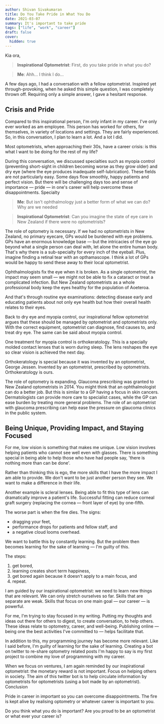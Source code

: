 ```yaml
---
author: Shivan Sivakumaran
title: Do You Take Pride in What You Do
date: 2021-03-07
summary: It's important to take pride
tags: ["life", "work", "career"]
draft: false
cover:
  hidden: true
---
```


Kia ora,

> **Inspirational Optometrist**: First, do you take pride in what you do?

> **Me**: Ahh... I think I do...

A few days ago, I had a conversation with a fellow optometrist. Inspired yet through-provoking, when he asked this simple question, I was completely thrown off. Requiring only a simple answer, I gave a hesitant response.

## Crisis and Pride

Compared to this inspirational person, I'm only infant in my career. I've only ever worked as am employee. This person has worked for others, for themselves, in variety of locations and settings. They are fairly experienced. So, in this conversation, I plan to learn a lot. And a lot I did.

Most optometrists, when approaching their 30s, have a career crisis: is this what I want to be doing for the rest of my life?

During this conversation, we discussed specialties such as myopia control (preventing short-sight in children becoming worse as they grow older) and dry eye (where the eye produces inadequate self-lubrication). These fields are not particularly easy. Some days flow smoothly, happy patients and perfect vision. But there will be challenging days too and sense of importance — pride — in one's career will help overcome these disappointments.
Specialty

> **Me**: But isn't ophthalmology just a better form of what we can do? Why are we needed

> **Inspirational Optometrist**: Can you imagine the state of eye care in New Zealand if there were no optometrists?

The role of optometry is necessary. If we had no optometrists in New Zealand, no primary eyecare, GPs would be burdened with eye problems. GPs have an enormous knowledge base — but the intricacies of the eye go beyond what a single person can deal with, let alone the entire human body. That's why there is a sub-specialty for every inch of the eyeball. Plus, imagine finding a retinal tear with an opthamascope. I think a lot of GPs would be happy to send these away to their local optometrist.

Ophthalmologists fix the eye when it is broken. As a single optometrist, the impact may seem small — we might not be able to fix a cataract or treat a complicated infection. But New Zealand optometrists as a whole professional body keep the eyes healthy for the population of Aoeteroa.

And that's through routine eye examinations: detecting disease early and educating patients about not only eye health but how their overall health relates to their eyes.

Back to dry eye and myopia control, our inspirational fellow optometrist argues that these should be managed by optometrist and optometrists only. With the correct equipment, optometrist can diagnose, find causes to, and treat dry eye. The same can be said about myopia control.

One treatment for myopia control is orthokeratology. This is a specially molded contact lenses that is worn during sleep. The lens reshapes the eye so clear vision is achieved the next day.

Orthokeratology is special because it was invented by an optometrist, George Jessen. Invented by an optometrist, prescribed by optometrists. Orthokeratology is ours.

The role of optometry is expanding. Glaucoma prescribing was granted to New Zealand optometrists in 2014. You might think that an ophthalmologist can do a better job. But this is similar to a GP having a focus in skin cancers. Dermatologists can provide more care to specialist cases, while the GP can ease burden by treating more general problems. The role of an optometrist with glaucoma prescribing can help ease the pressure on glaucoma clinics in the public system.

## Being Unique, Providing Impact, and Staying Focused

For me, low vision is something that makes me unique. Low vision involves helping patients who cannot see well even with glasses. There is something special in being able to help those who have had people say, 'there is nothing more than can be done'.

Rather than thinking this is ego, the more skills that I have the more impact I am able to provide. We don't want to be just another person they see. We want to make a difference in their life.

Another example is scleral lenses. Being able to fit this type of lens can dramatically improve a patient's life. Successful fitting can reduce corneal graft surgery (replacing the cornea — front layer of eye) by one-fifth.

The worse part is when the fire dies. The signs:

- dragging your feet,
- performance drops for patients and fellow staff, and
- a negative cloud looms overhead.

We want to battle this by constantly learning. But the problem then becomes learning for the sake of learning — I'm guilty of this.

The steps:

1. get bored,
2. learning creates short term happiness,
3. get bored again because it doesn't apply to a main focus, and
4. repeat.

I am guided by our inspirational optometrist: we need to learn new things that are relevant. We can only stretch ourselves so far. Skills that are separate are weak. Skills that focus on one main goal — our career — is powerful.

For me, I'm trying to stay focused in my writing. Putting my thoughts and ideas out there for others to digest, to create conversation, to help others. These ideas relate to optometry, career, and well-being. Publishing online — being one the best activities I've committed to — helps facilitate that.

In addition to this, my programming journey has become more relevant. Like I said before, I'm guilty of learning for the sake of learning. Creating a bot on twitter to re-share optometry related posts I'm happy to say is my first project to combine my love of programming with my career.

When we focus on ventures, I am again reminded by our inspirational optometrist: the monetary reward is not important. Focus on helping others in society. The aim of this twitter bot is to help circulate information by optometrists for optometrists (using a bot made by an optometrist).
Conclusion

Pride in career in important so you can overcome disappointments. The fire is kept alive by realising optometry or whatever career is important to you.

Do you think what you do is important? Are you proud to be an optometrist or what ever your career is?
